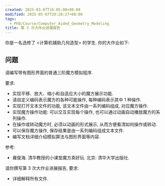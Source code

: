 ```yaml
---
created: 2025-03-07T16:05:00+08:00
modified: 2025-05-07T20:26:27+08:00
tags:
  - PhD/Course/Computer_Aided_Geometry_Modeling
title: 第 3 次大作业进展报告
---
```


你是一名选修了 <计算机辅助几何造型> 的学生. 你的大作业如下:

## 问题

请编写带有图形界面的普通三阶魔方模拟程序.

要求:
- 实现平移、放大、缩小和自适应大小的魔方展示功能.
- 请自定义编码表示魔方的各种可能操作, 每种编码表示其中 1 种操作.
- 实现打开文本文件的功能, 该文本文件由一系列编码组成, 对应魔方操作.
- 实现魔方操作功能: 可以交互实现每个操作, 也可以通过动画自动播放魔方的系列操作.
- 在操作或转动魔方时, 必须以动画的形式展示, 从而方便看清如何操作或转动.
- 可以保存魔方操作, 保存结果是由一系列编码组成文本文件.
- 编写文档详细介绍模拟算法与图形界面等内容.

参考:
- 雍俊海. 清华教授的小课堂魔方真好玩. 北京: 清华大学出版社.

请你撰写第 3 次大作业进展报告, 要求:
- 详细解释所有文件.
